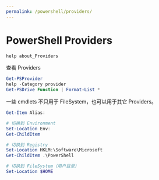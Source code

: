 ```yaml
---
permalink: /powershell/providers/
---
```


# PowerShell Providers

```powershell
help about_Providers
```

查看 Providers

```powershell
Get-PSProvider
help -Category provider
Get-PSDrive Function | Format-List *
```

一些 cmdlets 不只用于 FileSystem，也可以用于其它 Providers。

```powershell
Get-Item Alias:

# 切换到 Environment
Set-Location Env:
Get-ChildItem

# 切换到 Registry
Set-Location HKLM:\Software\Microsoft
Get-ChildItem .\PowerShell

# 切换到 FileSystem（用户目录）
Set-Location $HOME
```

